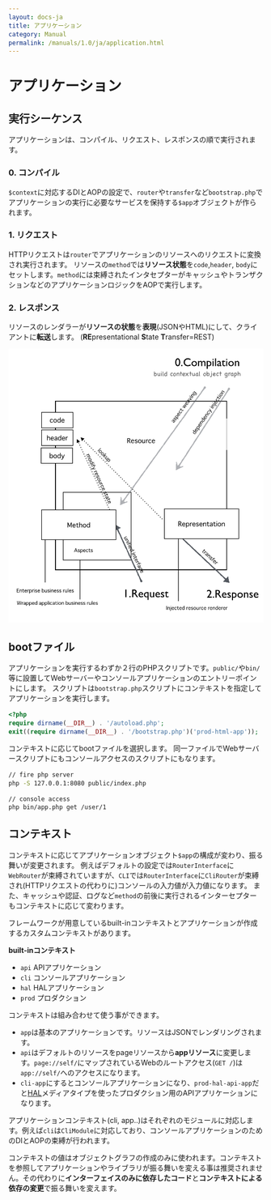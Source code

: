 ```yaml
---
layout: docs-ja
title: アプリケーション
category: Manual
permalink: /manuals/1.0/ja/application.html
---
```


# <a name="app"></a>アプリケーション

## 実行シーケンス
アプリケーションは、コンパイル、リクエスト、レスポンスの順で実行されます。

### 0. コンパイル

`$context`に対応するDIとAOPの設定で、`router`や`transfer`など`bootstrap.php`でアプリケーションの実行に必要なサービスを保持する`$app`オブジェクトが作られます。

### 1. リクエスト

HTTPリクエストは`router`でアプリケーションのリソースへのリクエストに変換され実行されます。
リソースの`method`では**リソース状態**を`code`,`header`, `body`にセットします。`method`には束縛されたインタセプターがキャッシュやトランザクションなどのアプリケーションロジックをAOPで実行します。

### 2. レスポンス

リソースのレンダラーが**リソースの状態**を**表現**(JSONやHTML)にして、クライアントに**転送**します。
(**RE**presentational **S**tate **T**ransfer=REST)

 <img src="/images/screen/diagram.png" style="max-width: 100%;height: auto;"/>


## <a name="boot"></a>bootファイル

アプリケーションを実行するわずか２行のPHPスクリプトです。`public/`や`bin/`等に設置してWebサーバーやコンソールアプリケーションのエントリーポイントにします。
スクリプトは`bootstrap.php`スクリプトにコンテキストを指定してアプリケーションを実行します。


```php
<?php
require dirname(__DIR__) . '/autoload.php';
exit((require dirname(__DIR__) . '/bootstrap.php')('prod-html-app'));
```

コンテキストに応じてbootファイルを選択します。
同一ファイルでWebサーバースクリプトにもコンソールアクセスのスクリプトにもなります。

```bash
// fire php server
php -S 127.0.0.1:8080 public/index.php
```

```
// console access
php bin/app.php get /user/1
```

## <a name="context"></a>コンテキスト

コンテキストに応じてアプリケーションオブジェクト`$app`の構成が変わり、振る舞いが変更されます。
例えばデフォルトの設定では`RouterInterface`に`WebRouter`が束縛されていますが、`CLI`では`RouterInterface`に`CliRouter`が束縛され(HTTPリクエストの代わりに)コンソールの入力値が入力値になります。
また、キャッシュや認証、ログなど`method`の前後に実行されるインターセプターもコンテキストに応じて変わります。

フレームワークが用意しているbuilt-inコンテキストとアプリケーションが作成するカスタムコンテキストがあります。

**built-inコンテキスト**

 * `api`  APIアプリケーション
 * `cli`  コンソールアプリケーション
 * `hal`  HALアプリケーション
 * `prod` プロダクション

 コンテキストは組み合わせて使う事ができます。

 * `app`は基本のアプリケーションです。リソースはJSONでレンダリングされます。
 * `api`はデフォルトのリソースをpageリソースから**appリソース**に変更します。`page://self/`にマップされているWebのルートアクセス(`GET /`)は`app://self/`へのアクセスになります。
 * `cli-app`にするとコンソールアプリケーションになり、`prod-hal-api-app`だと[HAL](http://stateless.co/hal_specification.html)メディアタイプを使ったプロダクション用のAPIアプリケーションになります。


 アプリケーションコンテキスト(cli, app..)はそれぞれのモジュールに対応します。例えば`cli`は`CliModule`に対応しており、コンソールアプリケーションのためのDIとAOPの束縛が行われます。

コンテキストの値はオブジェクトグラフの作成のみに使われます。コンテキストを参照してアプリケーションやライブラリが振る舞いを変える事は推奨されません。その代わりに**インターフェイスのみに依存したコード**と**コンテキストによる依存の変更**で振る舞いを変えます。
